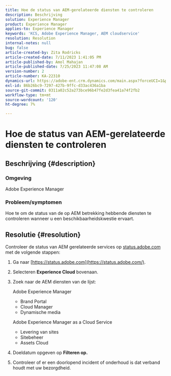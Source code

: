 ```yaml
---
title: Hoe de status van AEM-gerelateerde diensten te controleren
description: Beschrijving
solution: Experience Manager
product: Experience Manager
applies-to: Experience Manager
keywords: 'KCS, Adobe Experience Manager, AEM cloudservice'
resolution: Resolution
internal-notes: null
bug: false
article-created-by: Zita Rodricks
article-created-date: 7/11/2023 1:41:05 PM
article-published-by: Amol Mahajan
article-published-date: 7/25/2023 11:47:08 AM
version-number: 2
article-number: KA-22310
dynamics-url: https://adobe-ent.crm.dynamics.com/main.aspx?forceUCI=1&pagetype=entityrecord&etn=knowledgearticle&id=85864194-f01f-ee11-9cbe-6045bd006239
exl-id: 86b26bc9-7297-427b-9ffc-d33ac436a1ba
source-git-commit: 0311a02c52a273bce96b47fe2d3fea41a74f2fb2
workflow-type: tm+mt
source-wordcount: '120'
ht-degree: 7%

---
```


# Hoe de status van AEM-gerelateerde diensten te controleren

## Beschrijving {#description}


### Omgeving

Adobe Experience Manager

### Probleem/symptomen

Hoe te om de status van de op AEM betrekking hebbende diensten te controleren wanneer u een beschikbaarheidskwestie ervaart.


## Resolutie {#resolution}


Controleer de status van AEM gerelateerde services op [status.adobe.com](https://status.adobe.com/) met de volgende stappen:

1. Ga naar [https://status.adobe.com](https://status.adobe.com/).
2. Selecteren <b>Experience Cloud</b> bovenaan.
3. Zoek naar de AEM diensten van de lijst:


   Adobe Experience Manager

   - Brand Portal
   - Cloud Manager
   - Dynamische media



   Adobe Experience Manager as a Cloud Service

   - Levering van sites
   - Sitebeheer
   - Assets Cloud


4. Doeldatum opgeven op <b>Filteren op.</b>
5. Controleer of er een doorlopend incident of onderhoud is dat verband houdt met uw bezorgdheid.
